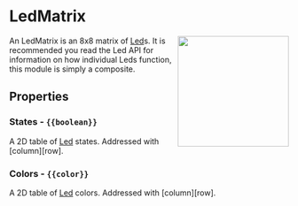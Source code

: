 # LedMatrix

<img src="https://docs.retrogadgets.game/api/modules/LedMatrix.png" width="200" align="right">

An LedMatrix is an 8x8 matrix of [Led](./Led.md)s. It is recommended you read the Led API for information on how individual Leds function, this module is simply a composite.

## Properties

### States - `{{boolean}}`
A 2D table of [Led](./Led.md) states. Addressed with [column][row].

### Colors - `{{color}}`
A 2D table of [Led](./Led.md) colors. Addressed with [column][row].